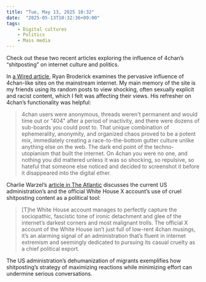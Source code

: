 ```yaml
---
title: "Tue, May 13, 2025 10:32"
date:  "2025-05-13T10:32:36+09:00"
tags:
    - Digital cultures
    - Politics
    - Mass media
---
```

Check out these two recent articles exploring the influence of 4chan’s “shitposting” on internet culture and politics.

In [a Wired article](https://archive.is/20250512192334/https://www.wired.com/story/4chan-is-dead-its-toxic-legacy-is-everywhere/#selection-449.0-449.14), Ryan Broderick examines the pervasive influence of 4chan-like sites on the mainstream internet. My main memory of the site is my friends using its random posts to view shocking, often sexually explicit and racist content, which I felt was affecting their views. His refresher on 4chan’s functionality was helpful:

> 4chan users were anonymous, threads weren't permanent and would time out or "404" after a period of inactivity, and there were dozens of sub-boards you could post to. That unique combination of ephemerality, anonymity, and organized chaos proved to be a potent mix, immediately creating a race-to-the-bottom gutter culture unlike anything else on the web. The dark end point of the techno-utopianism that built the internet. On 4chan you were no one, and nothing you did mattered unless it was so shocking, so repulsive, so hateful that someone else noticed and decided to screenshot it before it disappeared into the digital ether.

Charlie Warzel’s [article in The Atlantic](https://archive.is/20250330154716/https://www.theatlantic.com/technology/archive/2025/03/gleeful-cruelty-white-house-x-account/682234/) discusses the current US administration’s and the official White House X account’s use of cruel 
shitposting content as a political tool:

> [T]he White House account manages to perfectly capture the sociopathic, fascistic tone of ironic detachment and glee of the internet’s darkest corners and most malignant trolls. The official X account of the White House isn’t just full of low-rent 4chan musings, it’s an alarming signal of an administration that’s fluent in internet extremism and seemingly dedicated to pursuing its casual cruelty as a chief political export.

The US administration’s dehumanization of migrants exemplifies how shitposting’s strategy of maximizing reactions while minimizing effort can undermine serious conversations.
